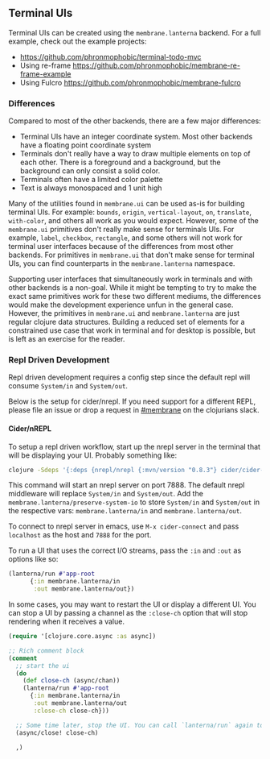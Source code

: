 ## Terminal UIs

Terminal UIs can be created using the `membrane.lanterna` backend. For a full example, check out the example projects:
- https://github.com/phronmophobic/terminal-todo-mvc
- Using re-frame https://github.com/phronmophobic/membrane-re-frame-example
- Using Fulcro https://github.com/phronmophobic/membrane-fulcro

### Differences

Compared to most of the other backends, there are a few major differences:
- Terminal UIs have an integer coordinate system. Most other backends have a floating point coordinate system
- Terminals don't really have a way to draw multiple elements on top of each other. There is a foreground and a background, but the background can only consist a solid color.
- Terminals often have a limited color palette
- Text is always monospaced and 1 unit high

Many of the utilities found in `membrane.ui` can be used as-is for building terminal UIs. For example: `bounds`, `origin`, `vertical-layout`, `on`, `translate`, `with-color`, and others all work as you would expect. However, some of the `membrane.ui` primitives don't really make sense for terminals UIs. For example, `label`, `checkbox`, `rectangle`, and some others will not work for terminal user interfaces because of the differences from most other backends. For primitives in `membrane.ui` that don't make sense for terminal UIs, you can find counterparts in the `membrane.lanterna` namespace.

Supporting user interfaces that simultaneously work in terminals and with other backends is a non-goal. While it might be tempting to try to make the exact same primitives work for these two different mediums, the differences would make the development experience unfun in the general case. However, the primitives in `membrane.ui` and `membrane.lanterna` are just regular clojure data structures. Building a reduced set of elements for a constrained use case that work in terminal and for desktop is possible, but is left as an exercise for the reader.

### Repl Driven Development

Repl driven development requires a config step since the default repl will consume `System/in` and `System/out`.

Below is the setup for cider/nrepl. If you need support for a different REPL, please file an issue or drop a request in [#membrane](https://clojurians.slack.com/archives/CVB8K7V50) on the clojurians slack.

#### Cider/nREPL

To setup a repl driven workflow, start up the nrepl server in the terminal that will be displaying your UI. Probably something like:
```sh
clojure -Sdeps '{:deps {nrepl/nrepl {:mvn/version "0.8.3"} cider/cider-nrepl {:mvn/version "0.25.6"}}}' -M:dev:nrepl --middleware '["cider.nrepl/cider-middleware" "membrane.lanterna/preserve-system-io"]' --port 7888
```
This command will start an nrepl server on port 7888. The default nrepl middleware will replace `System/in` and `System/out`. Add the `membrane.lanterna/preserve-system-io` to store `System/in` and `System/out` in the respective vars: `membrane.lanterna/in` and `membrane.lanterna/out`.

To connect to nrepl server in emacs, use `M-x cider-connect` and pass `localhost` as the host and `7888` for the port.

To run a UI that uses the correct I/O streams, pass the `:in` and `:out` as options like so:
```clojure
(lanterna/run #'app-root
      {:in membrane.lanterna/in
       :out membrane.lanterna/out})
```

In some cases, you may want to restart the UI or display a different UI. You can stop a UI by passing a channel as the `:close-ch` option that will stop rendering when it receives a value.

```clojure
(require '[clojure.core.async :as async])

;; Rich comment block
(comment
  ;; start the ui
  (do
    (def close-ch (async/chan))
    (lanterna/run #'app-root
      {:in membrane.lanterna/in
       :out membrane.lanterna/out
       :close-ch close-ch}))

  ;; Some time later, stop the UI. You can call `lanterna/run` again to start a new UI.
  (async/close! close-ch)
  
  ,)
```










